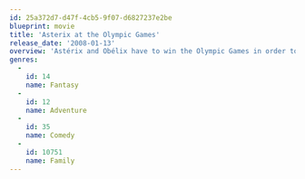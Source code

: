 ```yaml
---
id: 25a372d7-d47f-4cb5-9f07-d6827237e2be
blueprint: movie
title: 'Asterix at the Olympic Games'
release_date: '2008-01-13'
overview: 'Astérix and Obélix have to win the Olympic Games in order to help their friend Alafolix marry Princess Irina (portrayed by supermodel Vanessa Hessler). Brutus (Benoît Poelvoorde) uses every trick in the book to have his own team win the game, and get rid of his father Julius Caesar (Alain Delon) in the process.'
genres:
  -
    id: 14
    name: Fantasy
  -
    id: 12
    name: Adventure
  -
    id: 35
    name: Comedy
  -
    id: 10751
    name: Family
---
```

